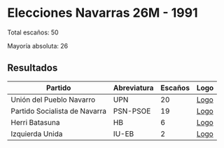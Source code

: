 # Elecciones Navarras 26M - 1991

Total escaños: 50

Mayoría absoluta: 26

## Resultados

| Partido | Abreviatura | Escaños | Logo |
| - | - | - | - |
| Unión del Pueblo Navarro | UPN | 20 | [Logo](https://github.com/playzzz/Pactos/blob/master/Logos/UPN.jpg?raw=true)
| Partido Socialista de Navarra | PSN-PSOE | 19 | [Logo](https://github.com/playzzz/Pactos/blob/master/Logos/PSOE.jpg?raw=true)
| Herri Batasuna | HB | 6 | [Logo](https://github.com/playzzz/Pactos/blob/master/Logos/HB.jpg?raw=true)
| Izquierda Unida | IU-EB | 2 | [Logo](https://github.com/playzzz/Pactos/blob/master/Logos/IU.jpg?raw=true)
